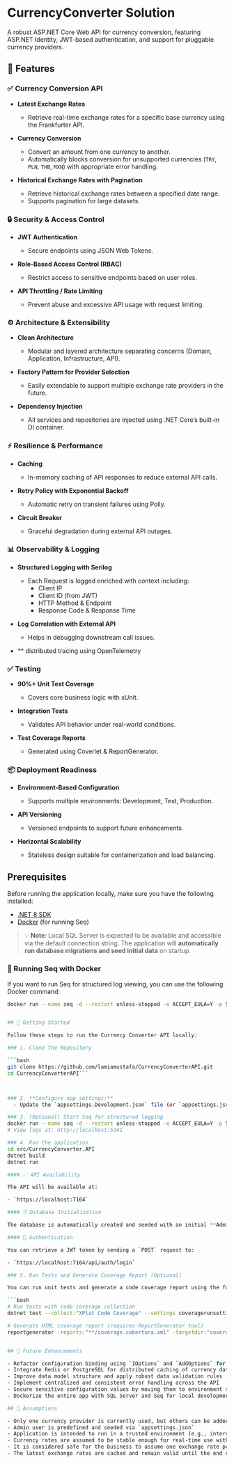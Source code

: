# CurrencyConverter Solution

A robust ASP.NET Core Web API for currency conversion, featuring ASP.NET Identity, JWT-based authentication, and support for pluggable currency providers.

## 🚀 Features

### ✅ Currency Conversion API

- **Latest Exchange Rates**
  - Retrieve real-time exchange rates for a specific base currency using the Frankfurter API.
  
- **Currency Conversion**
  - Convert an amount from one currency to another.
  - Automatically blocks conversion for unsupported currencies (`TRY`, `PLN`, `THB`, `MXN`) with appropriate error handling.

- **Historical Exchange Rates with Pagination**
  - Retrieve historical exchange rates between a specified date range.
  - Supports pagination for large datasets.

### 🔒 Security & Access Control

- **JWT Authentication**
  - Secure endpoints using JSON Web Tokens.
  
- **Role-Based Access Control (RBAC)**
  - Restrict access to sensitive endpoints based on user roles.

- **API Throttling / Rate Limiting**
  - Prevent abuse and excessive API usage with request limiting.

### ⚙️ Architecture & Extensibility

- **Clean Architecture**
  - Modular and layered architecture separating concerns (Domain, Application, Infrastructure, API).

- **Factory Pattern for Provider Selection**
  - Easily extendable to support multiple exchange rate providers in the future.

- **Dependency Injection**
  - All services and repositories are injected using .NET Core’s built-in DI container.

### ⚡ Resilience & Performance

- **Caching**
  - In-memory caching of API responses to reduce external API calls.

- **Retry Policy with Exponential Backoff**
  - Automatic retry on transient failures using Polly.

- **Circuit Breaker**
  - Graceful degradation during external API outages.

### 📊 Observability & Logging

- **Structured Logging with Serilog**
  - Each Request is logged enriched with context including:
    - Client IP
    - Client ID (from JWT)
    - HTTP Method & Endpoint
    - Response Code & Response Time

- **Log Correlation with External API**
  - Helps in debugging downstream call issues.
  
- ** distributed tracing using OpenTelemetry

### ✅ Testing

- **90%+ Unit Test Coverage**
  - Covers core business logic with xUnit.

- **Integration Tests**
  - Validates API behavior under real-world conditions.

- **Test Coverage Reports**
  - Generated using Coverlet & ReportGenerator.

### 📦 Deployment Readiness

- **Environment-Based Configuration**
  - Supports multiple environments: Development, Test, Production.

- **API Versioning**
  - Versioned endpoints to support future enhancements.

- **Horizontal Scalability**
  - Stateless design suitable for containerization and load balancing.


## Prerequisites

Before running the application locally, make sure you have the following installed:

- [.NET 8 SDK](https://dotnet.microsoft.com/en-us/download/dotnet/8.0)
- [Docker](https://www.docker.com/) (for running Seq)

> 💡 **Note**: Local SQL Server is expected to be available and accessible via the default connection string.
> The application will **automatically run database migrations and seed initial data** on startup.

### 🐳 Running Seq with Docker

If you want to run Seq for structured log viewing, you can use the following Docker command:

```bash
docker run --name seq -d --restart unless-stopped -e ACCEPT_EULA=Y -p 5341:80 datalust/seq```


## 🚀 Getting Started

Follow these steps to run the Currency Converter API locally:

### 1. Clone the Repository

```bash
git clone https://github.com/lamiamustafa/CurrencyConverterAPI.git
cd CurrencyConverterAPI```



### 2. **Configure app settings:**
  - Update the `appsettings.Development.json` file (or `appsettings.json`) under the `CurrencyConverter.API` project with your local settings if needed

### 3. (Optional) Start Seq for structured logging
docker run --name seq -d --restart unless-stopped -e ACCEPT_EULA=Y -p 5341:80 datalust/seq
# View logs at: http://localhost:5341

### 4. Run the application
cd src/CurrencyConverter.API
dotnet build
dotnet run

#### ✅ API Availability

The API will be available at:

- `https://localhost:7164`

#### 🗄️ Database Initialization

The database is automatically created and seeded with an initial **Admin user** as configured in `appsettings.json`.

#### 🔐 Authentication

You can retrieve a JWT token by sending a `POST` request to:

- `https://localhost:7164/api/auth/login`

### 5. Run Tests and Generate Coverage Report (Optional)

You can run unit tests and generate a code coverage report using the following commands:

```bash
# Run tests with code coverage collection
dotnet test --collect:"XPlat Code Coverage" --settings coveragerunsettings.runsettings

# Generate HTML coverage report (requires ReportGenerator tool)
reportgenerator -reports:"**/coverage.cobertura.xml" -targetdir:"coverage-report" -reporttypes:Html```


## 🚧 Future Enhancements

- Refactor configuration binding using `IOptions` and `AddOptions` for improved maintainability
- Integrate Redis or PostgreSQL for distributed caching of currency data
- Improve data model structure and apply robust data validation rules
- Implement centralized and consistent error handling across the API
- Secure sensitive configuration values by moving them to environment secrets or a secure vault
- Dockerize the entire app with SQL Server and Seq for local development

## 📌 Assumptions

- Only one currency provider is currently used, but others can be added later
- Admin user is predefined and seeded via `appsettings.json`
- Application is intended to run in a trusted environment (e.g., internal use)
- Currency rates are assumed to be stable enough for real-time use without caching for now
- It is considered safe for the business to assume one exchange rate per day per base currency
- The latest exchange rates are cached and remain valid until the end of the day   